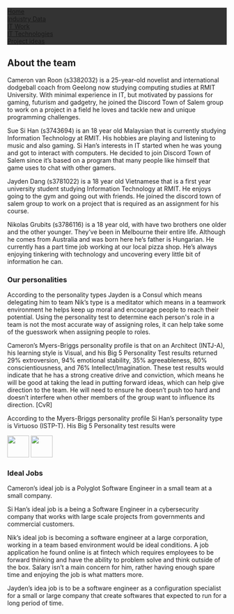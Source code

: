 <html>
<head>
<style>
ul {
  list-style-type: none;
  margin: 0;
  padding: 0;
  overflow: hidden;
  background-color: #333;
}

li {
  float: left;
}

li a {
  display: block;
  color: white;
  text-align: center;
  padding: 14px 16px;
  text-decoration: none;
}

li a:hover {
  background-color: #111;
}
</style>
</head>
<body>

<ul>
  <li><a href="index">Home</a></li>
  <li><a href="page-2">Industry Data</a></li>
  <li><a href="page-3">IT Work</a></li>
  <li><a href="page-4">IT Technologies</a></li>
  <li><a href="page-5">Project ideas</a></li>
</ul>

</body>
</html>


## About the team

Cameron van Roon (s3382032) is a 25-year-old novelist and international dodgeball coach from Geelong now studying computing studies at RMIT University. With minimal experience in IT, but motivated by passions for gaming, futurism and gadgetry, he joined the Discord Town of Salem group to work on a project in a field he loves and tackle new and unique programming challenges.

Sue Si Han (s3743694) is an 18 year old Malaysian that is currently studying Information Technology at RMIT. His hobbies are playing and listening to music and also gaming. Si Han’s interests in IT started when he was young and got to interact with computers. He decided to join Discord Town of Salem since it’s based on a program that many people like himself that game uses to chat with other gamers. 


Jayden Dang (s3781022) is a 18 year old Vietnamese that is a first year university student studying Information Technology at RMIT. He enjoys going to the gym and going out with friends. He joined the discord town of salem group to work on a project that is required as an assignment for his course. 

Nikolas Grubits (s3786116) is a 18 year old, with have two brothers one older and the other younger. They’ve been in Melbourne their entire life. Although he comes from Australia and was born here he’s father is Hungarian. He currently has a part time job working at our local pizza shop. He’s always enjoying tinkering with technology and uncovering every little bit of information he can.


### Our personalities 

According to the personality types Jayden is a Consul which means delegating him to team 
Nik’s type is a meditator which means in a teamwork environment he helps keep up moral and encourage people to reach their potential.  Using the personality test to determine each person's role in a team is not the most accurate way of assigning roles, it can help take some of the guesswork when assigning people to roles. 

Cameron’s Myers-Briggs personality profile is that on an Architect (INTJ-A), his learning style is Visual, and his Big 5 Personality Test results returned 29% extroversion, 94% emotional stability, 35% agreeableness, 80% conscientiousness, and 76% Intellect/Imagination. These test results would indicate that he has a strong creative drive and conviction, which means he will be good at taking the lead in putting forward ideas, which can help give direction to the team. He will need to ensure he doesn’t push too hard and doesn’t interfere when other members of the group want to influence its direction. [CvR]

According to the Myers-Briggs personality profile Si Han’s personality type is Virtuoso (ISTP-T). His Big 5 Personality test results were 

<html>
<style>
#boat {
  margin-left: 0;
  cursor: pointer;
  transition: margin-left 3s ease-in-out;
}

/* flipping the picture with CSS */
.back {
  transform: scaleX(-1);
  filter: fliph;
}
</style>
<head>
  <meta charset="utf-8">
  <link rel="stylesheet" href="style.css">
</head>

<body>

  <img src="https://discordtownofsalem.github.io/main/images/consul.png" id="consul" width = "50">
  <img src="https://discordtownofsalem.github.io/main/images/architect.png" id="architect" width = "50">

  <script>

      this.onclick = null; // only the first click should start the animation

      let times = 1;

      function go() {
        if (times % 2) {
          consul.classList.remove('back');
          consul.style.marginLeft = 100 + 200 + 'px';
        } else {
          consul.classList.add('back');
          consul.style.marginLeft = 100 - 200 + 'px';
        }

      }


      consul.addEventListener('transitionend', function() {
        times++;
        go();
      });
  </script>
  <script>

      this.onclick = null; // only the first click should start the animation

      function go() {
        if (times % 2) {
          architect.classList.remove('back');
          architect.style.marginLeft = 175 + 200 + 'px';
        } else {
          architect.classList.add('back');
          architect.style.marginLeft = 175 - 200 + 'px';
        }

      }

      go();

      architect.addEventListener('transitionend', function() {
        times++;
        go();
      });
  </script>


</body>

</html>


### Ideal Jobs


Cameron’s ideal job is a Polyglot Software Engineer in a small team at a small company.

Si Han’s ideal job is a being a Software Engineer in a cybersecurity company that works with large scale projects from governments and commercial customers. 

Nik’s ideal job is becoming a software engineer at a large corporation, working in a team based environment would be ideal conditions. A job application he found online is at fintech which requires employees to be forward thinking and have the ability to problem solve and think outside of the box. Salary isn’t a main concern for him, rather having enough spare time and enjoying the job is what matters more.

Jayden’s idea job is to be a software engineer as a configuration specialist for a small or large company that create softwares that expected to run for a long period of time. 


